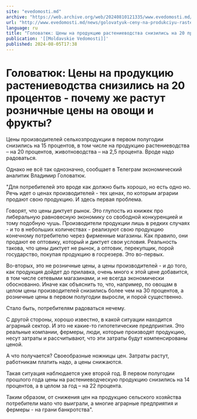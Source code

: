 ```yaml
---
site: "evedomosti.md"
archive: "https://web.archive.org/web/20240810121335/www.evedomosti.md/news/golovatyuk-ceny-na-produkciyu-rastenievodstva-snizilis-na-20"
url: "http://www.evedomosti.md/news/golovatyuk-ceny-na-produkciyu-rastenievodstva-snizilis-na-20"
language: ru
title: "Головатюк: Цены на продукцию растениеводства снизились на 20 процентов - почему же растут розничные цены на овощи и фрукты?"
publication: '[[Moldavskie Vedomosti]]'
published: 2024-08-05T17:38
---
```


# Головатюк: Цены на продукцию растениеводства снизились на 20 процентов - почему же растут розничные цены на овощи и фрукты?

Цены производителей сельхозпродукции в первом полугодии снизились на 15 процентов, в том числе на продукцию растениеводства – на 20 процентов, животноводства – на 2,5 процента. Вроде надо радоваться.

Однако не всё так однозначно, сообщает в Телеграм экономический аналитик Владимир Головатюк.

"Для потребителей это вроде как должно быть хорошо, но есть одно но. Речь идет о ценах производителей - тех ценах, по которым аграрии продают свою продукцию. И здесь первая проблема.

Говорят, что цены диктует рынок. Это глупость из книжек про либеральную равновесную экономику со свободной конкуренцией и тому подобную чушь. Производители продукции лишь в редких случаях - и то в небольших количествах - реализуют свою продукцию конечному потребителю через фирменные магазины. Как правило, они продают ее оптовику, который и диктует свои условия. Реальность такова, что цены диктует не рынок, а оптовик, перекупщик, порой государство, покупая продукцию в госрезерв. Это во-первых.

Во-вторых, это не розничные цены, а цены производителей - и до того, как продукция дойдет до прилавка, очень много к этой цене добавится, в том числе сетевыми магазинами, и не всегда экономически обоснованно. Иначе как объяснить то, что, например, по овощам в целом цены производителей снизились более чем на 30 процентов, а розничные цены в первом полугодии выросли, и порой существенно.

Стало быть, потребителям радоваться нечему.

С другой стороны, хорошо известно, в какой ситуации находится аграрный сектор. И это не какие-то гипотетические предприятия. Это реальные компании, фермеры, люди, которые производят продукцию, несут затраты и рассчитывают, что эти затраты будут компенсированы ценой.

А что получается? Своеобразные ножницы цен. Затраты растут, работникам платить надо, а цены снижаются.

Такая ситуация наблюдается уже второй год. В первом полугодии прошлого года цены на растениеводческую продукцию снизились на 14 процентов, а в целом за год – на 22 процента.

Таким образом, от снижения цен на продукцию сельского хозяйства потребители мало что выиграли, а многие аграрные предприятия и фермеры - на грани банкротства".